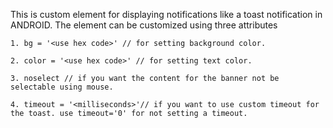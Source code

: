 This is custom element for displaying notifications like a toast notification in ANDROID.
The element can be customized using three attributes

    1. bg = '<use hex code>' // for setting background color.
    
    2. color = '<use hex code>' // for setting text color.
    
    3. noselect // if you want the content for the banner not be selectable using mouse.

    4. timeout = '<milliseconds>'// if you want to use custom timeout for the toast. use timeout='0' for not setting a timeout.